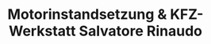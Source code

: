 ---
title: "Motorinstandsetzung & KFZ-Werkstatt Salvatore Rinaudo"
url: /heilbronn/motorinstandsetzung-und-kfz-werkstatt-salvatore-rinaudo-neckargartacher-strasse/
shop: Autowerkstatt
---